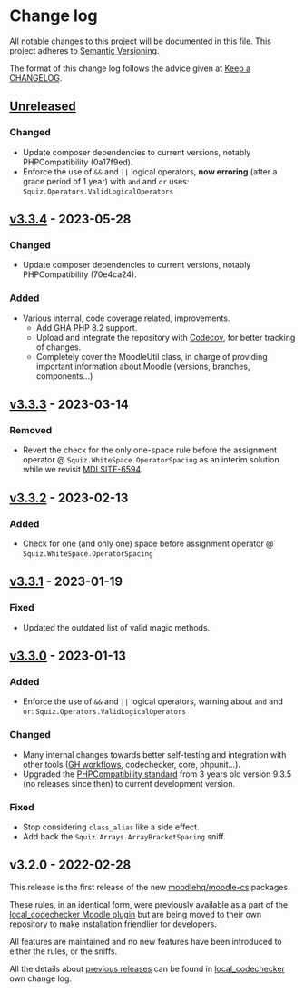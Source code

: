 # Change log

All notable changes to this project will be documented in this file.
This project adheres to [Semantic Versioning](http://semver.org/).

The format of this change log follows the advice given at [Keep a CHANGELOG](http://keepachangelog.com).

## [Unreleased]
### Changed
- Update composer dependencies to current versions, notably PHPCompatibility (0a17f9ed).
- Enforce the use of `&&` and `||` logical operators, **now erroring** (after a grace period of 1 year) with `and` and `or` uses: `Squiz.Operators.ValidLogicalOperators`

## [v3.3.4] - 2023-05-28
### Changed
- Update composer dependencies to current versions, notably PHPCompatibility (70e4ca24).

### Added
- Various internal, code coverage related, improvements.
    - Add GHA PHP 8.2 support.
    - Upload and integrate the repository with [Codecov](https://about.codecov.io), for better tracking of changes.
    - Completely cover the MoodleUtil class, in charge of providing important
      information about Moodle (versions, branches, components...)

## [v3.3.3] - 2023-03-14
### Removed
- Revert the check for the only one-space rule before the assignment operator @ `Squiz.WhiteSpace.OperatorSpacing` as an interim solution while we revisit [MDLSITE-6594](https://tracker.moodle.org/browse/MDLSITE-6594).

## [v3.3.2] - 2023-02-13
### Added
- Check for one (and only one) space before assignment operator @ `Squiz.WhiteSpace.OperatorSpacing`

## [v3.3.1] - 2023-01-19
### Fixed
- Updated the outdated list of valid magic methods.

## [v3.3.0] - 2023-01-13
### Added
- Enforce the use of `&&` and `||` logical operators, warning about `and` and `or`: `Squiz.Operators.ValidLogicalOperators`

### Changed
- Many internal changes towards better self-testing and integration with other tools ([GH workflows](https://github.com/moodlehq/moodle-cs/actions), codechecker, core, phpunit...).
- Upgraded the [PHPCompatibility standard](https://github.com/PHPCompatibility/PHPCompatibility) from 3 years old version 9.3.5 (no releases since then) to current development version.

### Fixed
- Stop considering `class_alias` like a side effect.
- Add back the `Squiz.Arrays.ArrayBracketSpacing` sniff.

## v3.2.0 - 2022-02-28
This release is the first release of the new [moodlehq/moodle-cs](https://packagist.org/packages/moodlehq/moodle-plugin-ci) packages.

These rules, in an identical form, were previously available as a part of the [local_codechecker Moodle plugin](https://moodle.org/plugins/local_codechecker)  but are being moved to their own repository to make installation friendlier for developers.

All features are maintained and no new features have been introduced to either the rules, or the sniffs.

All the details about [previous releases] can be found in [local_codechecker](https://github.com/moodlehq/moodle-local_codechecker) own change log.

[Unreleased]: https://github.com/moodlehq/moodle-cs/compare/v3.3.4...main
[v3.3.4]: https://github.com/moodlehq/moodle-cs/compare/v3.3.3...v3.3.4
[v3.3.3]: https://github.com/moodlehq/moodle-cs/compare/v3.3.2...v3.3.3
[v3.3.2]: https://github.com/moodlehq/moodle-cs/compare/v3.3.1...v3.3.2
[v3.3.1]: https://github.com/moodlehq/moodle-cs/compare/v3.3.0...v3.3.1
[v3.3.0]: https://github.com/moodlehq/moodle-cs/compare/v3.2.0...v3.3.0
[Previous releases]: https://github.com/moodlehq/moodle-local_codechecker/blob/master/CHANGES.md#changes-in-version-400-20220825---welcome-moodle-cs
